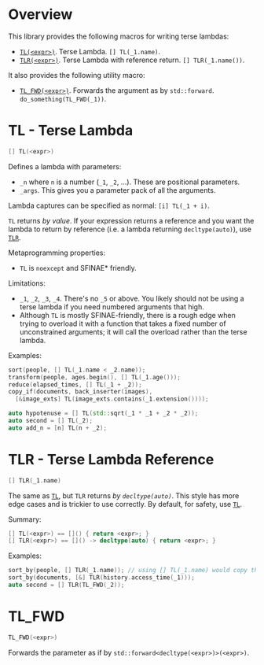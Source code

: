# Overview

This library provides the following macros for writing terse lambdas:

* [`TL(<expr>)`][doc-TL]. Terse Lambda. `[] TL(_1.name)`.
* [`TLR(<expr>)`][doc-TLR]. Terse Lambda with reference return. `[] TLR(_1.name())`.

It also provides the following utility macro:

* [`TL_FWD(<expr>)`][doc-TL_FWD]. Forwards the argument as by `std::forward`.
  `do_something(TL_FWD(_1))`.

# TL - Terse Lambda

```c++
[] TL(<expr>)
```

Defines a lambda with parameters:
* `_n` where `n` is a number (`_1`, `_2`, ...). These are positional parameters.
* `_args`. This gives you a parameter pack of all the arguments.

Lambda captures can be specified as normal: `[i] TL(_1 + i)`.

`TL` returns _by value_. If your expression returns a reference and you want the
lambda to return by reference (i.e. a lambda returning `decltype(auto)`), use [`TLR`][doc-TLR].

Metaprogramming properties:
* `TL` is `noexcept` and SFINAE\* friendly.

Limitations:
* `_1`, `_2`, `_3`, `_4`. There's no `_5` or above. You likely should not be
  using a terse lambda if you need numbered arguments that high.
* Although `TL` is mostly SFINAE-friendly, there is a rough edge when trying to
  overload it with a function that takes a fixed number of unconstrained
  arguments; it will call the overload rather than the terse lambda.

Examples:

```c++
sort(people, [] TL(_1.name < _2.name));
transform(people, ages.begin(), [] TL(_1.age()));
reduce(elapsed_times, [] TL(_1 + _2));
copy_if(documents, back_inserter(images),
  [&image_exts] TL(image_exts.contains(_1.extension())));

auto hypotenuse = [] TL(std::sqrt(_1 * _1 + _2 * _2));
auto second = [] TL(_2);
auto add_n = [n] TL(n + _2);
```

# TLR - Terse Lambda Reference

```c++
[] TLR(_1.name)
```

The same as [`TL`][doc-TL], but `TLR` returns _by `decltype(auto)`_. This style
has more edge cases and is trickier to use correctly. By default, for safety,
use [`TL`][doc-TL].

Summary:

```c++
[] TL(<expr>) == []() { return <expr>; }
[] TLR(<expr>) == []() -> decltype(auto) { return <expr>; }
```

Examples:

```c++
sort_by(people, [] TLR(_1.name)); // using [] TL(_1.name) would copy the name to compare
sort_by(documents, [&] TLR(history.access_time(_1)));
auto second = [] TLR(TL_FWD(_2));
```

# TL_FWD

```c++
TL_FWD(<expr>)
```

Forwards the parameter as if by `std::forward<decltype(<expr>)>(<expr>)`.

  [doc-overview]: #overview
  [doc-TL]: #tl---terse-lambda
  [doc-TLR]: #tlr---terse-lambda-reference
  [doc-TL_FWD]: #tl_fwd
